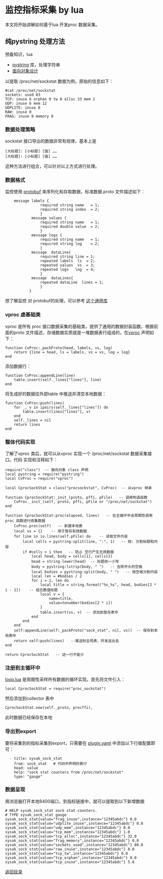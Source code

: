 # 监控指标采集 by lua
本文将开始讲解如何基于lua 开发proc 数据采集。

## 纯pystring 处理方法
预备知识，lua 

* [pystring](https://gitee.com/chuyansz/sysak/blob/opensource_branch/source/tools/monitor/unity/beaver/guide/pystring.md) 库，处理字符串
* [面向对象设计](https://gitee.com/chuyansz/sysak/blob/opensource_branch/source/tools/monitor/unity/beaver/guide/oop.md)

以提取 /proc/net/sockstat 数据为例，原始的信息如下：

```
#cat /proc/net/sockstat
sockets: used 83
TCP: inuse 6 orphan 0 tw 0 alloc 33 mem 2
UDP: inuse 6 mem 12
UDPLITE: inuse 0
RAW: inuse 0
FRAG: inuse 0 memory 0
```

### 数据处理策略
sockstat 接口导出的数据非常有规律，基本上是

```
[大标题]: [小标题] [值] ……
[大标题]: [小标题] [值] ……
```

这种方法进行组合，可以针对以上方式进行处理。

### 数据格式

监控使用 [protobuf](https://www.jianshu.com/p/a24c88c0526a) 来序列化和存取数据，标准数据.proto 文件描述如下：

```
	message labels {
                required string name   = 1;
                required string index  = 2;
                }
            message values {
                required string name   = 1;
                required double value  = 2;
                }
            message logs {
                required string name   = 1;
                required string log    = 2;
                }
            message  dataLine{
                required string line = 1;
                repeated labels  ls  = 2;
                repeated values  vs  = 3;
                repeated logs   log  = 4;
                }
            message  dataLines{
                repeated dataLine  lines = 1;
                }
           }
```

想了解监控 对 protobuf的处理，可以参考 [这个通用库](https://gitee.com/chuyansz/sysak/blob/opensource_branch/source/tools/monitor/unity/common/protoData.lua) 

### vproc 虚基础类
vproc 是所有 proc 接口数据采集的基础类，提供了通用的数据封装函数。根据前面的proto 文件描述，存储数据实质就是一堆数据表行组成的，在[vproc](https://gitee.com/chuyansz/sysak/blob/opensource_branch/source/tools/monitor/unity/collector/vproc.lua) 声明如下：

```
function CvProc:_packProto(head, labels, vs, log)
    return {line = head, ls = labels, vs = vs, log = log}
end
```

添加数据行：

```
function CvProc:appendLine(line)
    table.insert(self._lines["lines"], line)
end
```

将生成好的数据往外部table 中推送并清空本地数据：

```
function CvProc:push(lines)
    for _, v in ipairs(self._lines["lines"]) do
        table.insert(lines["lines"], v)
    end
    self._lines = nil
    return lines
end
```

### 整体代码实现
了解了vproc 类后，就可以从vproc 实现一个 /proc/net/sockstat 数据采集接口。代码 实现和注释如下：

```
require("class")  -- 面向对象 class 声明
local pystring = require("pystring")
local CvProc = require("vproc")

local CprocSockStat = class("procsockstat", CvProc)  -- 从vproc 继承

function CprocSockStat:_init_(proto, pffi, pFile)   -- 调用构造函数
    CvProc._init_(self, proto, pffi, pFile or "/proc/net/sockstat")
end

function CprocSockStat:proc(elapsed, lines)   -- 在主循环中会周期性调用proc 函数进行收集数据
    CvProc.proc(self)   -- 新建本地表
    local vs = {}    -- 用于暂存有效数据
    for line in io.lines(self.pFile) do    -- 读取文件内容
        local cells = pystring:split(line, ":", 1)   -- 按: 分割标题和内容
        if #cells > 1 then   -- 防止 空行产生无效数据
            local head, body = cells[1], cells[2]
            head = string.lower(head)  -- 标题统一小写
            body = pystring:lstrip(body, " ")   -- 去除开头的空格
            local bodies = pystring:split(body, " ")   -- 按空格分割内容
            local len = #bodies / 2
            for i = 1, len do
                local title = string.format("%s_%s", head, bodies[2 * i - 1])    -- 组合数值标题
                local v = {
                    name=title,  
                    value=tonumber(bodies[2 * i])
                }
                table.insert(vs, v)  -- 添加到暂存表中
            end
        end
    end
    self:appendLine(self:_packProto("sock_stat", nil, vs))  -- 保存到本地表中
    return self:push(lines)   --推送到全局表，并发送出去
end

return CprocSockStat   -- 这一行不能少
```

### 注册到主循环中
[loop.lua](https://gitee.com/chuyansz/sysak/blob/opensource_branch/source/tools/monitor/unity/collector/loop.lua) 是周期性采样所有数据的循环实现。首先将文件引入：

```
local CprocSockStat = require("proc_sockstat")
```

然后添加到collector 表中

```
CprocSockStat.new(self._proto, procffi),
```

此时数据已经保存在本地

### 导出到export

要将采集到的指标采集到export，只需要在 [plugin.yaml](https://gitee.com/chuyansz/sysak/blob/opensource_branch/source/tools/monitor/unity/collector/plugin.yaml) 中添加以下行做配置即可：

```
  - title: sysak_sock_stat
    from: sock_stat   # 代码中声明的表行
    head: value
    help: "sock stat counters from /proc/net/sockstat"
    type: "gauge"
```

### 数据呈现
用浏览器打开本地8400端口，到指标链接中，就可以提取到以下新增数据

```
# HELP sysak_sock_stat sock stat counters.
# TYPE sysak_sock_stat gauge
sysak_sock_stat{value="frag_inuse",instance="12345abdc"} 0.0
sysak_sock_stat{value="udplite_inuse",instance="12345abdc"} 0.0
sysak_sock_stat{value="udp_mem",instance="12345abdc"} 8.0
sysak_sock_stat{value="tcp_mem",instance="12345abdc"} 1.0
sysak_sock_stat{value="tcp_alloc",instance="12345abdc"} 32.0
sysak_sock_stat{value="frag_memory",instance="12345abdc"} 0.0
sysak_sock_stat{value="sockets_used",instance="12345abdc"} 80.0
sysak_sock_stat{value="raw_inuse",instance="12345abdc"} 0.0
sysak_sock_stat{value="tcp_tw",instance="12345abdc"} 0.0
sysak_sock_stat{value="tcp_orphan",instance="12345abdc"} 0.0
sysak_sock_stat{value="tcp_inuse",instance="12345abdc"} 5.0
```

[返回目录](/guide)